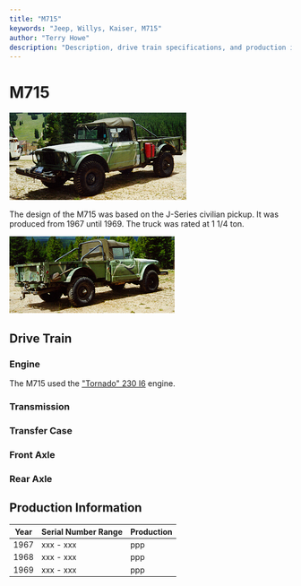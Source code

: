 ```yaml
---
title: "M715"
keywords: "Jeep, Willys, Kaiser, M715"
author: "Terry Howe"
description: "Description, drive train specifications, and production information for the Kaiser Jeep M715/M725"
---
```

# M715

![](../img/m715f.jpg "")

The design of the M715 was based on the J-Series civilian pickup. It was produced from 1967 until 1969.
The truck was rated at 1 1/4 ton.

![](../img/m715b.jpg "")

## Drive Train

### Engine

The M715 used the ["Tornado" 230 I6](../engine/factory/tornado230.md) engine.

### Transmission

### Transfer Case

### Front Axle

### Rear Axle

## Production Information

| Year | Serial Number Range | Production |
|------|---------------------|------------|
| 1967 | xxx - xxx           | ppp        |
| 1968 | xxx - xxx           | ppp        |
| 1969 | xxx - xxx           | ppp        |